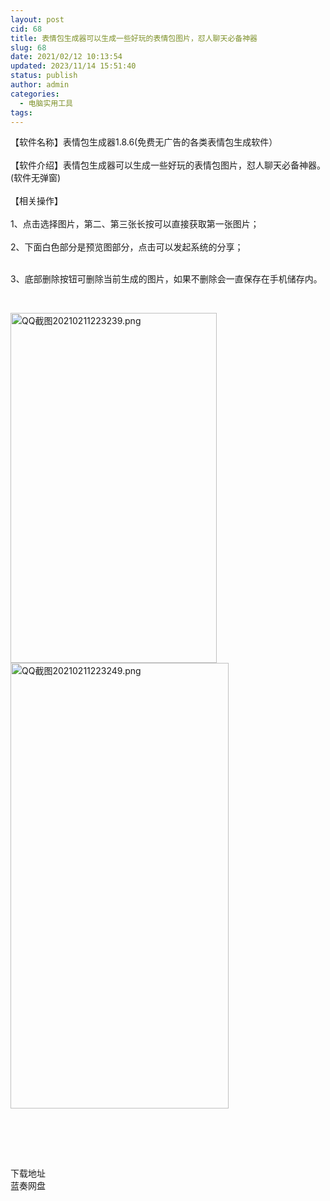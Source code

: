 ```yaml
---
layout: post
cid: 68
title: 表情包生成器可以生成一些好玩的表情包图片，怼人聊天必备神器
slug: 68
date: 2021/02/12 10:13:54
updated: 2023/11/14 15:51:40
status: publish
author: admin
categories: 
  - 电脑实用工具
tags: 
---
```



<div alt="潮男心博客 www.cnx0.com" >
				【软件名称】表情包生成器1.8.6(免费无广告的各类表情包生成软件）<br><br>
【软件介绍】表情包生成器可以生成一些好玩的表情包图片，怼人聊天必备神器。(软件无弹窗)<br><br>
【相关操作】<br><br>
1、点击选择图片，第二、第三张长按可以直接获取第一张图片；<br><br>
2、下面白色部分是预览图部分，点击可以发起系统的分享；<br><br><p>
	3、底部删除按钮可删除当前生成的图片，如果不删除会一直保存在手机储存内。
</p>
<p>
	<br></p>
<p>
	<a target="_blank" href="https://www.dbg188.com/content/uploadfile/202102/39901613054084.png" id="ematt:23285"><img src="https://www.dbg188.com/content/uploadfile/202102/39901613054084.png" title="点击查看原图" alt="QQ截图20210211223239.png" border="0" width="330" height="560"></a><a target="_blank" href="https://www.dbg188.com/content/uploadfile/202102/63751613054084.png" id="ematt:23287"><img src="https://www.dbg188.com/content/uploadfile/202102/63751613054084.png" title="点击查看原图" alt="QQ截图20210211223249.png" border="0" width="349" height="713"></a>
</p>
<p>
	<br></p>
<p>
	<br></p>
<br><div class="Fengdown_tit">
	<i class="ico"></i>下载地址 
</div>
<span onclick="window.open('https://jxdbgcom.lanzous.com/iWunklkubtg');" class="Fengdown"><i class="ico"></i><i class="line"></i>蓝奏网盘</span> 			</div>
			
